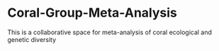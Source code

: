 # Coral-Group-Meta-Analysis

This is a collaborative space for meta-analysis of coral ecological and genetic diversity
